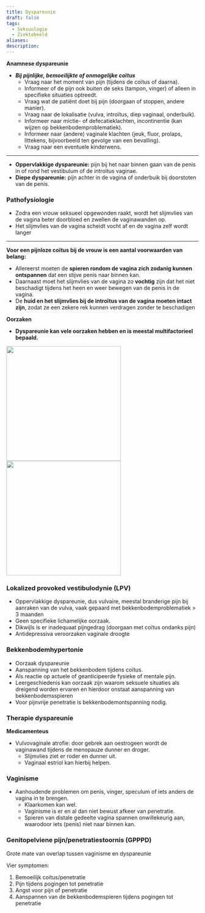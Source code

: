 ```yaml
---
title: Dyspareunie
draft: false
tags:
  - Seksuologie
  - Ziektebeeld
aliases: 
description:
---
```



**Anamnese dyspareunie**

- ***Bij pijnlijke, bemoeilijkte of onmogelijke coïtus***
    - Vraag naar het moment van pijn (tijdens de coïtus of daarna).
    - Informeer of de pijn ook buiten de seks (tampon, vinger) of alleen in specifieke situaties optreedt.
    - Vraag wat de patiënt doet bij pijn (doorgaan of stoppen, andere manier).
    - Vraag naar de lokalisatie (vulva, introïtus, diep vaginaal, onderbuik).
    - Informeer naar mictie- of defecatieklachten, incontinentie (kan wijzen op bekkenbodemproblematiek).
    - Informeer naar (andere) vaginale klachten (jeuk, fluor, prolaps, littekens, bijvoorbeeld ten gevolge van een bevalling).
    - Vraag naar een eventuele kinderwens.

---
- **Oppervlakkige dyspareunie:** pijn bij het naar binnen gaan van de penis in of rond het vestibulum of de introitus vaginae.
- **Diepe dyspareunie:** pijn achter in de vagina of onderbuik bij doorstoten van de penis.

### Pathofysiologie

- Zodra een vrouw seksueel opgewonden raakt, wordt het slijmvlies van de vagina beter doorbloed en zwellen de vaginawanden op.
- Het slijmvlies van de vagina scheidt vocht af en de vagina zelf wordt langer

---

**Voor een pijnloze coïtus bij de vrouw is een aantal voorwaarden van belang:**

- Allereerst moeten de **spieren rondom de vagina zich zodanig kunnen ontspannen** dat een stijve penis naar binnen kan.
- Daarnaast moet het slijmvlies van de vagina zo **vochtig** zijn dat het niet beschadigt tijdens het heen en weer bewegen van de penis in de vagina.
- De **huid en het slijmvlies bij de introïtus van de vagina moeten intact zijn**, zodat ze een zekere rek kunnen verdragen zonder te beschadigen

**Oorzaken**

- **Dyspareunie kan vele oorzaken hebben en is meestal multifactorieel bepaald.**

<img width="300px" src="https://i.imgur.com/dTBeMro.png"></img>
<img width="300px" src="https://i.imgur.com/5HEOcmw.png"></img>



### Lokalized provoked vestibulodynie (LPV)

- Oppervlakkige dyspareunie, dus vulvaire, meestal branderige pijn bij aanraken van de vulva, vaak gepaard met bekkenbodemproblematiek > 3 maanden
- Geen specifieke lichamelijke oorzaak.
- Dikwijls is er inadequaat pijngedrag (doorgaan met coïtus ondanks pijn)
- Antidepressiva veroorzaken vaginale droogte

### Bekkenbodemhypertonie

- Oorzaak dyspareunie
- Aanspanning van het bekkenbodem tijdens coïtus.
- Als reactie op actuele of geanticipeerde fysieke of mentale pijn.
- Leergeschiedenis kan oorzaak zijn waarom seksuele situaties als dreigend worden ervaren en hierdoor onstaat aanspanning van bekkenbodemsspieren
- Voor pijnvrije penetratie is bekkenbodemontspanning nodig.

### Therapie dyspareunie

**Medicamenteus**

- Vulvovaginale atrofie: door gebrek aan oestrogeen wordt de vaginawand tijdens de menopauze dunner en droger.
    - Slijmvlies ziet er roder en dunner uit.
    - Vaginaal estriol kan hierbij helpen.

### Vaginisme

- Aanhoudende problemen om penis, vinger, speculum of iets anders de vagina in te brengen.
    - Klaarkomen kan wel.
    - Vaginisme is er en al dan niet bewust afkeer van penetratie.
    - Spieren van distale gedeelte vagina spannen onwillekeurig aan, waarodoor iets (penis) niet naar binnen kan.

### Genitopelviene pijn/penetratiestoornis (GPPPD)

Grote mate van overlap tussen vaginisme en dyspareunie

Vier symptomen:

1. Bemoeilijk coitus/penetratie
2. Pijn tijdens pogingen tot penetratie
3. Angst voor pijn of penetratie
4. Aanspannen van de bekkenbodemspieren tijdens pogingen tot penetratie